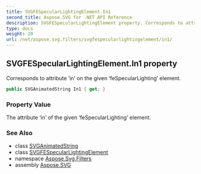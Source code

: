 ```yaml
---
title: SVGFESpecularLightingElement.In1
second_title: Aspose.SVG for .NET API Reference
description: SVGFESpecularLightingElement property. Corresponds to attribute in on the given feSpecularLighting element
type: docs
weight: 20
url: /net/aspose.svg.filters/svgfespecularlightingelement/in1/
---
```

## SVGFESpecularLightingElement.In1 property

Corresponds to attribute ‘in’ on the given ‘feSpecularLighting’ element.

```csharp
public SVGAnimatedString In1 { get; }
```

### Property Value

The attribute ‘in’ of the given ‘feSpecularLighting’ element.

### See Also

* class [SVGAnimatedString](../../../aspose.svg.datatypes/svganimatedstring/)
* class [SVGFESpecularLightingElement](../)
* namespace [Aspose.Svg.Filters](../../svgfespecularlightingelement/)
* assembly [Aspose.SVG](../../../)
